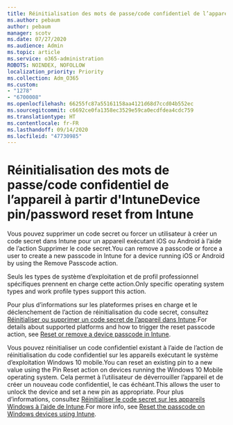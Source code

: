 ```yaml
---
title: Réinitialisation des mots de passe/code confidentiel de l’appareil à partir d'Intune
ms.author: pebaum
author: pebaum
manager: scotv
ms.date: 07/27/2020
ms.audience: Admin
ms.topic: article
ms.service: o365-administration
ROBOTS: NOINDEX, NOFOLLOW
localization_priority: Priority
ms.collection: Adm_O365
ms.custom:
- "1278"
- "6700008"
ms.openlocfilehash: 66255fc87a55161158aa4121d68d7ccd04b552ec
ms.sourcegitcommit: c6692ce0fa1358ec3529e59ca0ecdfdea4cdc759
ms.translationtype: HT
ms.contentlocale: fr-FR
ms.lasthandoff: 09/14/2020
ms.locfileid: "47730985"
---
```

# <a name="device-pinpassword-reset-from-intune"></a><span data-ttu-id="14947-102">Réinitialisation des mots de passe/code confidentiel de l’appareil à partir d'Intune</span><span class="sxs-lookup"><span data-stu-id="14947-102">Device pin/password reset from Intune</span></span>

<span data-ttu-id="14947-103">Vous pouvez supprimer un code secret ou forcer un utilisateur à créer un code secret dans Intune pour un appareil exécutant iOS ou Android à l’aide de l’action Supprimer le code secret.</span><span class="sxs-lookup"><span data-stu-id="14947-103">You can remove a passcode or force a user to create a new passcode in Intune for a device running iOS or Android by using the Remove Passcode action.</span></span>

<span data-ttu-id="14947-104">Seuls les types de système d’exploitation et de profil professionnel spécifiques prennent en charge cette action.</span><span class="sxs-lookup"><span data-stu-id="14947-104">Only specific operating system types and work profile types support this action.</span></span>

<span data-ttu-id="14947-105">Pour plus d’informations sur les plateformes prises en charge et le déclenchement de l’action de réinitialisation du code secret, consultez [Réinitialiser ou supprimer un code secret de l’appareil dans Intune](https://docs.microsoft.com/intune/device-passcode-reset).</span><span class="sxs-lookup"><span data-stu-id="14947-105">For details about supported platforms and how to trigger the reset passcode action, see [Reset or remove a device passcode in Intune](https://docs.microsoft.com/intune/device-passcode-reset).</span></span>

<span data-ttu-id="14947-106">Vous pouvez réinitialiser un code confidentiel existant à l’aide de l’action de réinitialisation du code confidentiel sur les appareils exécutant le système d’exploitation Windows 10 mobile.</span><span class="sxs-lookup"><span data-stu-id="14947-106">You can reset an existing pin to a new value using the Pin Reset action on devices running the Windows 10 Mobile operating system.</span></span> <span data-ttu-id="14947-107">Cela permet à l’utilisateur de déverrouiller l’appareil et de créer un nouveau code confidentiel, le cas échéant.</span><span class="sxs-lookup"><span data-stu-id="14947-107">This allows the user to unlock the device and set a new pin as appropriate.</span></span> <span data-ttu-id="14947-108">Pour plus d’informations, consultez [Réinitialiser le code secret sur les appareils Windows à l’aide de Intune](https://docs.microsoft.com/intune/device-windows-pin-reset).</span><span class="sxs-lookup"><span data-stu-id="14947-108">For more info, see [Reset the passcode on Windows devices using Intune](https://docs.microsoft.com/intune/device-windows-pin-reset).</span></span>